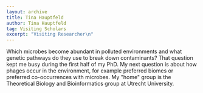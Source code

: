 ```yaml
---
layout: archive
title: Tina Hauptfeld
author: Tina Hauptfeld
tag: Visiting Scholars
excerpt: "Visiting Researcher\n"
---
```


Which microbes become abundant in polluted environments and what genetic pathways do they use to break down contaminants? That question kept me busy during the first half of my PhD. My next question is about how phages occur in the environment, for example preferred biomes or preferred co-occurrences with microbes. My "home" group is the Theoretical Biology and Bioinformatics group at Utrecht University.